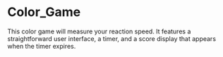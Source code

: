 # Color_Game
This color game will measure your reaction speed. It features a straightforward user interface, a timer, and a score display that appears when the timer expires.
